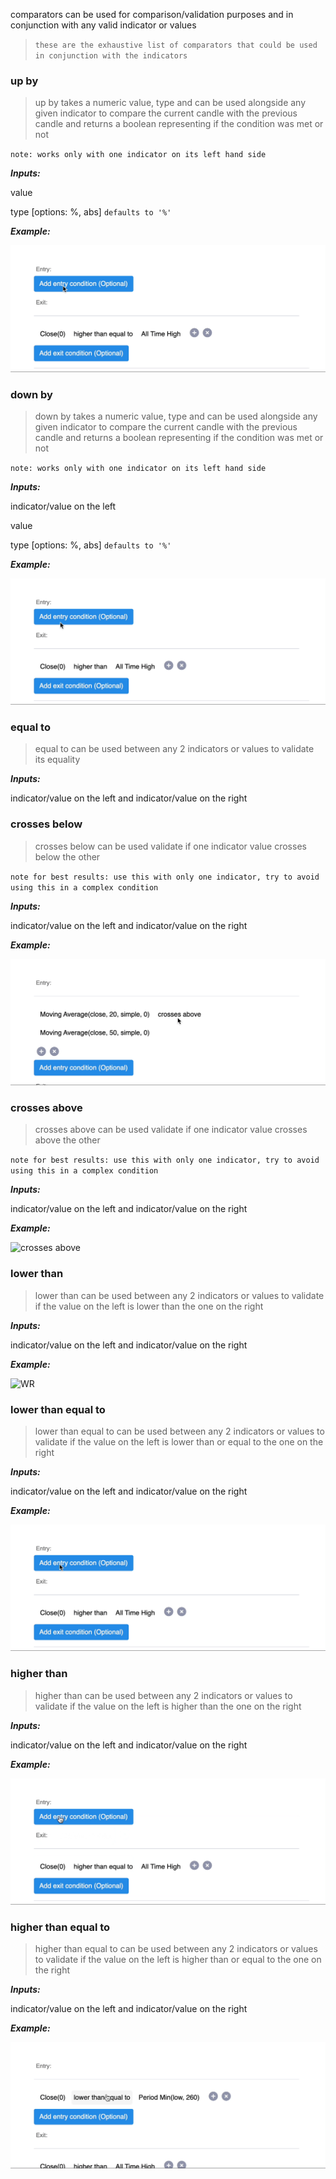 

comparators can be used for comparison/validation purposes and in conjunction with any valid indicator or values

> `these are the exhaustive list of comparators that could be used in conjunction with the indicators`

### up by
> up by takes a numeric value, type and can be used alongside any given indicator to compare the current candle with the previous candle and returns a boolean representing if the condition was met or not

`note: works only with one indicator on its left hand side`

***Inputs:***

value

type [options: %, abs] `defaults to '%'`

***Example:***

![VWAP](https://raw.githubusercontent.com/tradistory/documentation/main/assets/gifs/VWAP_upBy_Number5Percent.gif)


### down by
> down by takes a numeric value, type and can be used alongside any given indicator to compare the current candle with the previous candle and returns a boolean representing if the condition was met or not

`note: works only with one indicator on its left hand side`

***Inputs:***

indicator/value on the left

value

type [options: %, abs] `defaults to '%'`

***Example:***

![close_downBy_10Percent](https://raw.githubusercontent.com/tradistory/documentation/main/assets/gifs/close_downBy_10Percent.gif)


### equal to
> equal to can be used between any 2 indicators or values to validate its equality

***Inputs:***

indicator/value on the left and indicator/value on the right


### crosses below
> crosses below can be used validate if one indicator value crosses below the other

`note for best results: use this with only one indicator, try to avoid using this in a complex condition`

***Inputs:***

indicator/value on the left and indicator/value on the right

***Example:***

![crosses below](https://raw.githubusercontent.com/tradistory/documentation/main/assets/gifs/MA20_crossesbelow_MA50.gif)

### crosses above
> crosses above can be used validate if one indicator value crosses above the other

`note for best results: use this with only one indicator, try to avoid using this in a complex condition`

***Inputs:***

indicator/value on the left and indicator/value on the right

***Example:***

![crosses above](https://raw.githubusercontent.com/tradistory/documentation/main/assets/gifs/MA20_crossesabove_MA50.gif)


### lower than
> lower than can be used between any 2 indicators or values to validate if the value on the left is lower than the one on the right

***Inputs:***

indicator/value on the left and indicator/value on the right

***Example:***

![WR](https://raw.githubusercontent.com/tradistory/documentation/main/assets/gifs/WR_lowerthan_minusNumber90.gif)

### lower than equal to
> lower than equal to can be used between any 2 indicators or values to validate if the value on the left is lower than or equal to the one on the right

***Inputs:***

indicator/value on the left and indicator/value on the right

***Example:***

![lower than equal to](https://raw.githubusercontent.com/tradistory/documentation/main/assets/gifs/close_lowerthanequalto_periodmin.gif)

### higher than
> higher than can be used between any 2 indicators or values to validate if the value on the left is higher than the one on the right

***Inputs:***

indicator/value on the left and indicator/value on the right

***Example:***

![ATR](https://raw.githubusercontent.com/tradistory/documentation/main/assets/gifs/ATR_higherthan_Number15.gif)

### higher than equal to
> higher than equal to can be used between any 2 indicators or values to validate if the value on the left is higher than or equal to the one on the right

***Inputs:***

indicator/value on the left and indicator/value on the right

***Example:***

![higher than equal to](https://raw.githubusercontent.com/tradistory/documentation/main/assets/gifs/close_higherthanequalto_periodmax.gif)
